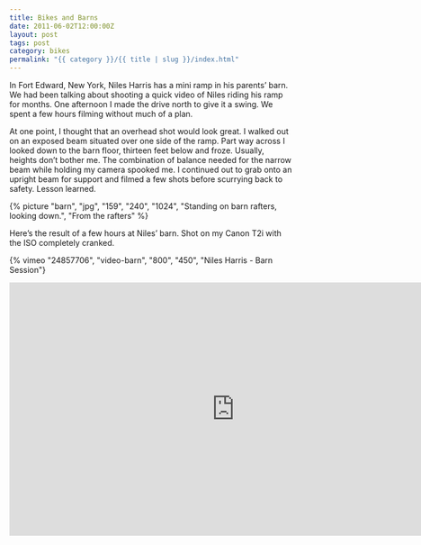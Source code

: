 ```yaml
---
title: Bikes and Barns
date: 2011-06-02T12:00:00Z
layout: post
tags: post
category: bikes
permalink: "{{ category }}/{{ title | slug }}/index.html"
---
```


In Fort Edward, New York, Niles Harris has a mini ramp in his parents’ barn. We had been talking about shooting a quick video of Niles riding his ramp for months. One afternoon I made the drive north to give it a swing. We spent a few hours filming without much of a plan.

At one point, I thought that an overhead shot would look great. I walked out on an exposed beam situated over one side of the ramp. Part way across I looked down to the barn floor, thirteen feet below and froze. Usually, heights don’t bother me. The combination of balance needed for the narrow beam while holding my camera spooked me. I continued out to grab onto an upright beam for support and filmed a few shots before scurrying back to safety. Lesson learned.

{% picture "barn", "jpg", "159", "240", "1024", "Standing on barn rafters, looking down.", "From the rafters" %}

Here&rsquo;s the result of a few hours at Niles&rsquo; barn. Shot on my Canon T2i with the ISO completely cranked.

{% vimeo "24857706", "video-barn", "800", "450", "Niles Harris - Barn Session"}

<div class="video">
  <iframe src="https://player.vimeo.com/video/24857706?dnt=true&amp;title=0&amp;byline=0&amp;portrait=0&amp;color=ffffff" title="Niles Harris - Barn Session Video" width="800" height="450" frameborder="0" allowfullscreen></iframe>
</div>
